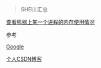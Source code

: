 > SHELL汇总

[查看机器上某一个进程的内存使用情况](./memory_s.sh)

参考

[Google](http://google.com/)

[个人CSDN博客](http://blog.csdn.net/c__ilikeyouma/article/category/1236111)
